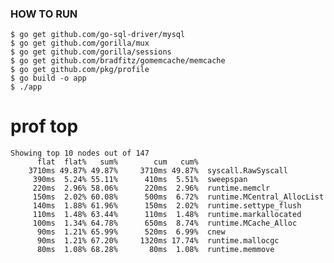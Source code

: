 ### HOW TO RUN ###

    $ go get github.com/go-sql-driver/mysql
    $ go get github.com/gorilla/mux
    $ go get github.com/gorilla/sessions
    $ go get github.com/bradfitz/gomemcache/memcache
    $ go get github.com/pkg/profile
    $ go build -o app
    $ ./app


# prof top 
```
Showing top 10 nodes out of 147
      flat  flat%   sum%        cum   cum%
    3710ms 49.87% 49.87%     3710ms 49.87%  syscall.RawSyscall
     390ms  5.24% 55.11%      410ms  5.51%  sweepspan
     220ms  2.96% 58.06%      220ms  2.96%  runtime.memclr
     150ms  2.02% 60.08%      500ms  6.72%  runtime.MCentral_AllocList
     140ms  1.88% 61.96%      150ms  2.02%  runtime.settype_flush
     110ms  1.48% 63.44%      110ms  1.48%  runtime.markallocated
     100ms  1.34% 64.78%      650ms  8.74%  runtime.MCache_Alloc
      90ms  1.21% 65.99%      520ms  6.99%  cnew
      90ms  1.21% 67.20%     1320ms 17.74%  runtime.mallocgc
      80ms  1.08% 68.28%       80ms  1.08%  runtime.memmove
```


